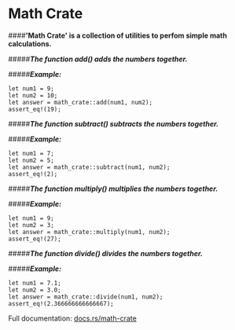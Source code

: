 # Math Crate

####**'Math Crate' is a collection of utilities to perfom simple math calculations.**

#####**_The function add() adds the numbers together._**

#####**_Example:_**

```
let num1 = 9;
let num2 = 10;
let answer = math_crate::add(num1, num2);
assert_eq!(19);
```
#####**_The function subtract() subtracts the numbers together._**

#####**_Example:_**

```
let num1 = 7;
let num2 = 5;
let answer = math_crate::subtract(num1, num2);
assert_eq!(2);
```
#####**_The function multiply() multiplies the numbers together._**

#####**_Example:_**

```
let num1 = 9;
let num2 = 3;
let answer = math_crate::multiply(num1, num2);
assert_eq!(27);
```
#####**_The function divide() divides the numbers together._**

#####**_Example:_**

```
let num1 = 7.1;
let num2 = 3.0;
let answer = math_crate::divide(num1, num2);
assert_eq!(2.366666666666667);
```
Full documentation: [docs.rs/math-crate](https://docs.rs/math-crate/0.1.1/math_crate/index.html)
